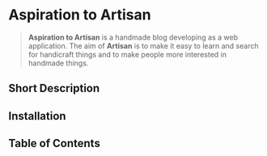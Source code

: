 # Aspiration to Artisan
>**Aspiration to Artisan** is a handmade blog developing as a web application. The aim of **Artisan** is to make it easy to learn and search for handicraft things and to make people more interested in handmade things.
>
## Short Description


## Installation


## Table of Contents


